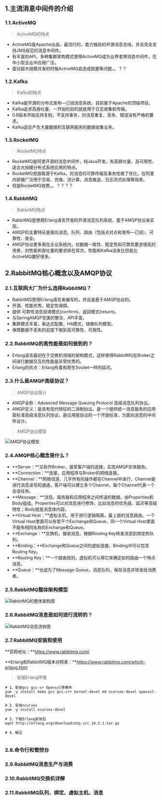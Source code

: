 ## 1.主流消息中间件的介绍

### 1.1.ActiveMQ

> ActiveMQ的特点

- ActiveMQ是Apache出品，最流行的，能力强劲的开源消息总线，并且完全支持JMS规范的消息中间件。
- 有丰富的API，多种集群架构模式使得ActiveMQ成为业界老牌消息中间件，在中小型企业中应用广泛。
- 面对超大规模并发的时候ActiveMQ会造成阻塞等问题。。？？

### 1.2.Kafka

> Kafka的特点

- Kafka是开源的分布式发布—订阅消息系统，目前属于Apache的顶级项目。
- Kafka追求高吞吐量，一开始的目的就是用于日志收集和传输。
- 0.8版本开始支持复制，不支持事务，対消息重复、丢失、错误没有严格的要求。
- Kafka适合产生大量数据的互联网服务的数据收集业务。

### 1.3.RocketMQ

> RocketMQ特点

- RocketMQ是阿里开源的消息中间件，纯Java开发，有高吞吐量、高可用性、适合大规模分布式系统应用的特点。
- RocketMQ思路取源于Kafka，対消息的可靠传输及事务性做了优化，在阿里内部被广泛用于交易、充值、流计算、消息推送、日志流式处理等场景。
- 但是RocketMQ收费。。？？？？



### 1.4.RabbitMQ

> RabbitMQ特点

- RabbitMQ是使用Erlang语言开发的开源消息队列系统，基于AMQP协议来实现。
- AMQP的主要特征是面向消息、队列、路由（包括点对点和发布—订阅）、可靠性、安全。
- AMQP协议更多用在企业系统内，対数据一致性、稳定性和可靠性要求很高的场景，対性能和吞吐量的要求排在其次。性能和Kafka没发比但是比ActiveMQ要好很多。

## 2.RabbitMQ核心概念以及AMQP协议

### 2.1.互联网大厂为什么选择RabbitMQ？

- RabbitMQ使用Erlang语言来编写的，并且是基于AMQP协议的。
- 开源、性能优秀，稳定性保障。
- 提供 可靠性消息投递模式(confirm)、返回模式(return)。
- 与SpringAMQP完美的整合、API丰富。
- 集群模式丰富，表达式配置，HA模式，镜像队列模型。
- 保障数据不丢失的前提下做到高可靠性、可用性。

### 2.2.RabbitMQ的高性能是如何做到的？

- Erlang语言最初在于交换机领域的架构模式，这样使得RabbitMQ在Broker之间进行数据交互的性能是非常优秀的。
- Erlang的优点：Erlang有着和原生Socket一样的延迟。

### 2.3.什么是AMQP高级协议？

> AMQP协议简介

- AMQP全称：Advanced Message Queuing Protocol 高级消息队列协议。
- AMQP定义：是具有现代特征的二进制协议。是一个提供统一消息服务的应用层标准高级消息队列协议，是应用层协议的一个开放标准，为面向消息的中间件设计。

> AMQP协议模型

<img src="D:\git_workspace\LearningNote\RabbitMQ\image\2.3-1-AMQP协议模型.jpg" alt="AMQP协议模型"  />

### 2.4.AMQP核心概念是什么？

- **Server：**又称作Broker，接受客户端的连接，实现AMQP实体服务。
- **Connection：**连接，应用程序与Broker的网络连接。
- **Channel：**网络信道，几乎所有的操作都在Channel中进行，Channel是进行消息读写的通道。客户端可以建立多个Channel，每个Channel代表一个会话任务。
- **Message：**消息。服务器和应用程序之间传送的数据，由Properties和Body组成。Properties可以对消息进行修饰，比如消息的优先级、延迟等高级特性；Body就是消息体内容。
- **Virtual Host：**虚拟主机，用于进行逻辑隔离，最上层的消息路由。一个Virtual Host里面可以有若干个Exchange和Queue，同一个Virtual Host里面不能有相同名称的Exchange和Queue。
- **Exchange：**交换机，接收消息。根据Routing Key转发消息到绑定的队列。
- **Binding：**Exchange和Queue之间的虚拟连接，Binding中可以包含Routing Key。
- **Routing Key：**一个路由规则，虚拟机可以用它来确定如何路由一个特点消息。
- **Queue：**也成为了Message Queue，消息队列，保存消息并转发给消费者。

### 2.5.RabbitMQ整体架构模型

![RabbitMQ的整体架构图](D:\git_workspace\LearningNote\RabbitMQ\image\2.5-1-RabbitMQ的整体架构图.jpg)





### 2.6.RabbitMQ消息是如何进行流转的？

![RabbitMQ消息流转图](D:\git_workspace\LearningNote\RabbitMQ\image\2.6-1-RabbitMQ消息流转图.jpg)



### 2.7.RabbitMQ安装和使用

**官网地址：**https://www.rabbitmq.com/

**Erlang和RabbitMQ版本对照表：**https://www.rabbitmq.com/which-erlang.html

> 安装Erlang环境

```shell
# 1、安装gcc gcc-c+ Openssl等模块
yum -y install make gcc gcc-c++ kernel-devel m4 ncurses-devel openssl-devel

# 2、安装ncurses
yum -y install ncurses-devel

# 3、下载Erlang安装包
wget http://erlang.org/download/otp_src_18.2.1.tar.gz

# 4、解压


```



### 2.8.命令行和管控台



### 2.9.RabbitMQ消息生产与消费



### 2.10.RabbitMQ交换机详解



### 2.11.RabbitMQ队列、绑定、虚拟主机、消息